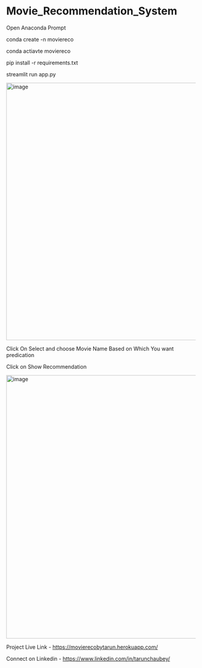 # Movie_Recommendation_System
Open Anaconda Prompt

conda create -n moviereco

conda actiavte moviereco

pip install -r requirements.txt

streamlit run app.py


<img width="685" alt="image" src="https://user-images.githubusercontent.com/60139041/162609363-f6ee2c04-9263-4eca-a4b7-cf4936b57a49.png">

Click On Select and choose Movie Name Based on Which You want predication

Click on Show Recommendation

<img width="701" alt="image" src="https://user-images.githubusercontent.com/60139041/162609418-70c0b420-fbdd-4f4c-aced-e40ffbe13af3.png">


Project Live Link - https://movierecobytarun.herokuapp.com/

Connect on Linkedin - https://www.linkedin.com/in/tarunchaubey/

